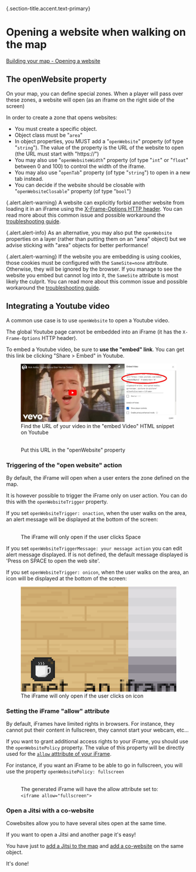 {.section-title.accent.text-primary}
# Opening a website when walking on the map

[Building your map - Opening a website](https://www.youtube.com/watch?v=Me8cu5lLN3A)

## The openWebsite property

On your map, you can define special zones. When a player will pass over these zones, a website will open (as an iframe
on the right side of the screen)

In order to create a zone that opens websites:

* You must create a specific object.
* Object class must be "`area`"
* In object properties, you MUST add a "`openWebsite`" property (of type "`string`"). The value of the property is the URL of the website to open (the URL must start with "https://")
* You may also use "`openWebsiteWidth`" property (of type "`int`" or "`float`" between 0 and 100) to control the width of the iframe.
* You may also use "`openTab`" property (of type "`string`") to open in a new tab instead.
* You can decide if the website should be closable with "`openWebsiteClosable`" property (of type "`bool`")

{.alert.alert-warning}
A website can explicitly forbid another website from loading it in an iFrame using
the [X-Frame-Options HTTP header](https://developer.mozilla.org/en-US/docs/Web/HTTP/Headers/X-Frame-Options). You can
read more about this common issue and possible workaround the [troubleshooting guide](troubleshooting.md#embedding-an-iframe-is-forbidden).

{.alert.alert-info}
As an alternative, you may also put the `openWebsite` properties on a layer (rather than putting them on an "area" object)
but we advise sticking with "area" objects for better performance!

{.alert.alert-warning}
If the website you are embedding is using cookies, those cookies must be configured with the `SameSite=none` attribute. Otherwise,
they will be ignored by the browser. If you manage to see the website you embed but cannot log into it, the `SameSite` attribute is most
likely the culprit. You can read more about this common issue and possible workaround the [troubleshooting guide](troubleshooting.md#i-cannot-log-into-my-embedded-website).


## Integrating a Youtube video

A common use case is to use `openWebsite` to open a Youtube video.

The global Youtube page cannot be embedded into an iFrame (it has the `X-Frame-Options` HTTP header).

To embed a Youtube video, be sure to **use the "embed" link**. You can get this link be clicking "Share > Embed" in Youtube.

<figure class="figure">
    <img src="images/youtube.jpg" class="figure-img img-fluid rounded" alt="" />
    <figcaption class="figure-caption">Find the URL of your video in the "embed Video" HTML snippet on Youtube</figcaption>
</figure>

<figure class="figure">
    <img src="images/open_website.jpg" class="figure-img img-fluid rounded" alt="" />
    <figcaption class="figure-caption">Put this URL in the "openWebsite" property</figcaption>
</figure>

### Triggering of the "open website" action

By default, the iFrame will open when a user enters the zone defined on the map.

It is however possible to trigger the iFrame only on user action. You can do this with the `openWebsiteTrigger` property.

If you set `openWebsiteTrigger: onaction`, when the user walks on the area, an alert message will be displayed at the bottom of the screen:

<figure class="figure">
    <img src="images/click_space_open_website.jpg" class="figure-img img-fluid rounded" alt="" />
    <figcaption class="figure-caption">The iFrame will only open if the user clicks Space</figcaption>
</figure>

If you set `openWebsiteTriggerMessage: your message action` you can edit alert message displayed. If is not defined, the default message displayed is 'Press on SPACE to open the web site'.

If you set `openWebsiteTrigger: onicon`, when the user walks on the area, an icon will be displayed at the bottom of the screen:

<figure class="figure">
    <img src="images/icon_open_website.png" class="figure-img img-fluid rounded" alt="" />
    <figcaption class="figure-caption">The iFrame will only open if the user clicks on icon</figcaption>
</figure>

### Setting the iFrame "allow" attribute

By default, iFrames have limited rights in browsers. For instance, they cannot put their content in fullscreen, they cannot start your webcam, etc...

If you want to grant additional access rights to your iFrame, you should use the `openWebsitePolicy` property. The value of this property will be directly used for the [`allow` atttribute of your iFrame](https://developer.mozilla.org/en-US/docs/Web/HTTP/Feature_Policy/Using_Feature_Policy#the_iframe_allow_attribute).

For instance, if you want an iFrame to be able to go in fullscreen, you will use the property `openWebsitePolicy: fullscreen`

<figure class="figure">
    <img src="images/open_website_policy.jpg" class="figure-img img-fluid rounded" alt="" />
    <figcaption class="figure-caption">The generated iFrame will have the allow attribute set to: <code>&lt;iframe allow="fullscreen"&gt;</code></figcaption>
</figure>

### Open a Jitsi with a co-website

Cowebsites allow you to have several sites open at the same time.

If you want to open a Jitsi and another page it's easy!

You have just to [add a Jitsi to the map](meeting-rooms.md) and [add a co-website](opening-a-website.md#the-openwebsite-property) on the same object.

It's done!
